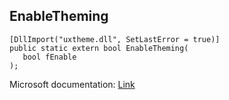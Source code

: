 ## EnableTheming

```
[DllImport("uxtheme.dll", SetLastError = true)]
public static extern bool EnableTheming(
   bool fEnable
);
```

Microsoft documentation: [Link](https://docs.microsoft.com/en-us/windows/win32/api/uxtheme/nf-uxtheme-enabletheming)
